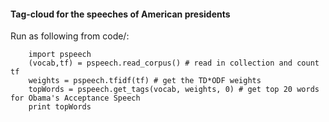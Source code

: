 #### Tag-cloud for the speeches of American presidents

Run as following from code/:<br>
```
    import pspeech
    (vocab,tf) = pspeech.read_corpus() # read in collection and count tf
    weights = pspeech.tfidf(tf) # get the TD*ODF weights
    topWords = pspeech.get_tags(vocab, weights, 0) # get top 20 words for Obama's Acceptance Speech
    print topWords
```
